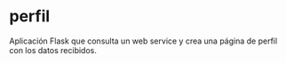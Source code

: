 # perfil
Aplicación Flask que consulta un web service y crea una página de perfil con los datos recibidos.
